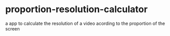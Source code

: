 # proportion-resolution-calculator
 a app to calculate the resolution of a video acording to the proportion of the screen
